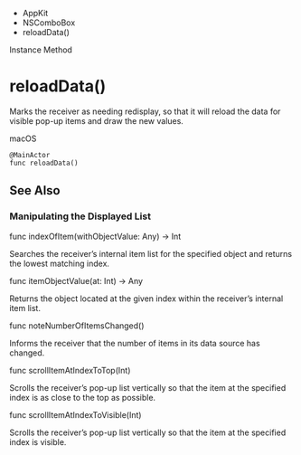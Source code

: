 

- AppKit
- NSComboBox
-  reloadData() 

Instance Method

# reloadData()

Marks the receiver as needing redisplay, so that it will reload the data for visible pop-up items and draw the new values.

macOS

``` source
@MainActor
func reloadData()
```

## See Also

### Manipulating the Displayed List

func indexOfItem(withObjectValue: Any) -> Int

Searches the receiver’s internal item list for the specified object and returns the lowest matching index.

func itemObjectValue(at: Int) -> Any

Returns the object located at the given index within the receiver’s internal item list.

func noteNumberOfItemsChanged()

Informs the receiver that the number of items in its data source has changed.

func scrollItemAtIndexToTop(Int)

Scrolls the receiver’s pop-up list vertically so that the item at the specified index is as close to the top as possible.

func scrollItemAtIndexToVisible(Int)

Scrolls the receiver’s pop-up list vertically so that the item at the specified index is visible.

